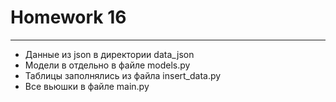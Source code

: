 # Homework 16

---

- Данные из json в директории data_json
- Модели в отдельно в файле models.py
- Таблицы заполнялись из файла insert_data.py
- Все вьюшки в файле main.py